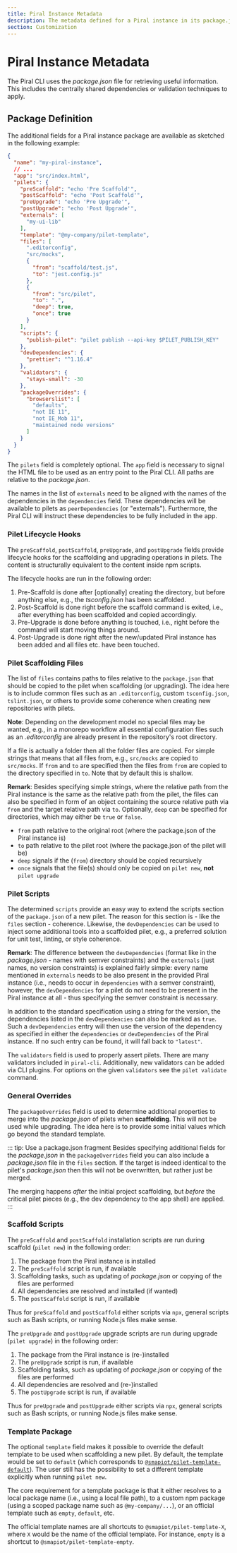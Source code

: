 ```yaml
---
title: Piral Instance Metadata
description: The metadata defined for a Piral instance in its package.json.
section: Customization
---
```


# Piral Instance Metadata

The Piral CLI uses the *package.json* file for retrieving useful information. This includes the centrally shared dependencies or validation techniques to apply.

## Package Definition

The additional fields for a Piral instance package are available as sketched in the following example:

```json
{
  "name": "my-piral-instance",
  // ...
  "app": "src/index.html",
  "pilets": {
    "preScaffold": "echo 'Pre Scaffold'",
    "postScaffold": "echo 'Post Scaffold'",
    "preUpgrade": "echo 'Pre Upgrade'",
    "postUpgrade": "echo 'Post Upgrade'",
    "externals": [
      "my-ui-lib"
    ],
    "template": "@my-company/pilet-template",
    "files": [
      ".editorconfig",
      "src/mocks",
      {
        "from": "scaffold/test.js",
        "to": "jest.config.js"
      },
      {
        "from": "src/pilet",
        "to": ".",
        "deep": true,
        "once": true
      }
    ],
    "scripts": {
      "publish-pilet": "pilet publish --api-key $PILET_PUBLISH_KEY"
    },
    "devDependencies": {
      "prettier": "^1.16.4"
    },
    "validators": {
      "stays-small": -30
    },
    "packageOverrides": {
      "browserslist": [
        "defaults",
        "not IE 11",
        "not IE_Mob 11",
        "maintained node versions"
      ]
    }
  }
}
```

The `pilets` field is completely optional. The `app` field is necessary to signal the HTML file to be used as an entry point to the Piral CLI. All paths are relative to the *package.json*.

The names in the list of `externals` need to be aligned with the names of the dependencies in the `dependencies` field. These dependencies will be available to pilets as `peerDependencies` (or "externals"). Furthermore, the Piral CLI will instruct these dependencies to be fully included in the app.

### Pilet Lifecycle Hooks

The `preScaffold`, `postScaffold`, `preUpgrade`, and `postUpgrade` fields provide lifecycle hooks for the scaffolding and upgrading operations in pilets. The content is structurally equivalent to the content inside npm scripts.

The lifecycle hooks are run in the following order:

1. Pre-Scaffold is done after [optionally] creating the directory, but before anything else, e.g., the *tsconfig.json* has been scaffolded.
2. Post-Scaffold is done right before the scaffold command is exited, i.e., after everything has been scaffolded and copied accordingly.
3. Pre-Upgrade is done before anything is touched, i.e., right before the command will start moving things around.
4. Post-Upgrade is done right after the new/updated Piral instance has been added and all files etc. have been touched.

### Pilet Scaffolding Files

The list of `files` contains paths to files relative to the `package.json` that should be copied to the pilet when scaffolding (or upgrading). The idea here is to include common files such as an `.editorconfig`, custom `tsconfig.json`, `tslint.json`, or others to provide some coherence when creating new repositories with pilets.

**Note**: Depending on the development model no special files may be wanted, e.g., in a monorepo workflow all essential configuration files such as an *.editorconfig* are already present in the repository's root directory.

If a file is actually a folder then all the folder files are copied. For simple strings that means that all files from, e.g., `src/mocks` are copied to `src/mocks`. If `from` and `to` are specified then the files from `from` are copied to the directory specified in `to`. Note that by default this is shallow.

**Remark**: Besides specifying simple strings, where the relative path from the Piral instance is the same as the relative path from the pilet, the files can also be specified in form of an object containing the source relative path via `from` and the target relative path via `to`. Optionally, `deep` can be specified for directories, which may either be `true` or `false`.

- `from` path relative to the original root (where the package.json of the Piral instance is)
- `to` path relative to the pilet root (where the package.json of the pilet will be)
- `deep` signals if the (`from`) directory should be copied recursively
- `once` signals that the file(s) should only be copied on `pilet new`, **not** `pilet upgrade`

### Pilet Scripts

The determined `scripts` provide an easy way to extend the scripts section of the `package.json` of a new pilet. The reason for this section is - like the `files` section - coherence. Likewise, the `devDependencies` can be used to inject some additional tools into a scaffolded pilet, e.g., a preferred solution for unit test, linting, or style coherence.

**Remark**: The difference between the `devDependencies` (format like in the *package.json* - names with semver constraints) and the `externals` (just names, no version constraints) is explained fairly simple: every name mentioned in `externals` needs to be also present in the provided Piral instance (i.e., needs to occur in `dependencies` with a semver constraint), however, the `devDependencies` for a pilet do not need to be present in the Piral instance at all - thus specifying the semver constraint is necessary.

In addition to the standard specification using a string for the version, the dependencies listed in the `devDependencies` can also be marked as `true`. Such a `devDependencies` entry will then use the version of the dependency as specified in either the `dependencies` or `devDependencies` of the Piral instance. If no such entry can be found, it will fall back to `"latest"`.

The `validators` field is used to properly assert pilets. There are many validators included in `piral-cli`. Additionally, new validators can be added via CLI plugins. For options on the given `validators` see the `pilet validate` command.

### General Overrides

The `packageOverrides` field is used to determine additional properties to merge into the *package.json* of pilets when **scaffolding**. This will not be used while upgrading. The idea here is to provide some initial values which go beyond the standard template.

::: tip: Use a package.json fragment
Besides specifying additional fields for the *package.json* in the `packageOverrides` field you can also include a *package.json* file in the `files` section. If the target is indeed identical to the pilet's *package.json* then this will not be overwritten, but rather just be merged.

The merging happens *after* the initial project scaffolding, but *before* the critical pilet pieces (e.g., the dev dependency to the app shell) are applied.
:::

### Scaffold Scripts

The `preScaffold` and `postScaffold` installation scripts are run during scaffold (`pilet new`) in the following order:

1. The package from the Piral instance is installed
2. The `preScaffold` script is run, if available
3. Scaffolding tasks, such as updating of *package.json* or copying of the files are performed
4. All dependencies are resolved and installed (if wanted)
5. The `postScaffold` script is run, if available

Thus for `preScaffold` and `postScaffold` either scripts via `npx`, general scripts such as Bash scripts, or running Node.js files make sense.

The `preUpgrade` and `postUpgrade` upgrade scripts are run during upgrade (`pilet upgrade`) in the following order:

1. The package from the Piral instance is (re-)installed
2. The `preUpgrade` script is run, if available
3. Scaffolding tasks, such as updating of *package.json* or copying of the files are performed
4. All dependencies are resolved and (re-)installed
5. The `postUpgrade` script is run, if available

Thus for `preUpgrade` and `postUpgrade` either scripts via `npx`, general scripts such as Bash scripts, or running Node.js files make sense.

### Template Package

The optional `template` field makes it possible to override the default template to be used when scaffolding a new pilet. By default, the template would be set to `default` (which corresponds to [`@smapiot/pilet-template-default`](https://www.npmjs.com/package/@smapiot/pilet-template-default)). The user still has the possibility to set a different template explicitly when running `pilet new`.

The core requirement for a template package is that it either resolves to a local package name (i.e., using a local file path), to a custom npm package (using a scoped package name such as `@my-company/...`), or an official template such as `empty`, `default`, etc.

The official template names are all shortcuts to `@smapiot/pilet-template-X`, where `X` would be the name of the official template. For instance, `empty` is a shortcut to `@smapiot/pilet-template-empty`.
